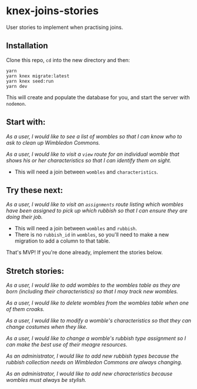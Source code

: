 # knex-joins-stories

User stories to implement when practising joins.


## Installation

Clone this repo, `cd` into the new directory and then:

```
yarn
yarn knex migrate:latest
yarn knex seed:run
yarn dev
```

This will create and populate the database for you, and start the server with `nodemon`.


## Start with:

_As a user, I would like to see a list of wombles so that I can know who to ask to clean up Wimbledon Commons._

_As a user, I would like to visit a `view` route for an individual womble that shows his or her characteristics so that I can identify them on sight._
 - This will need a join between `wombles` and `characteristics`.


## Try these next:

_As a user, I would like to visit an `assignments` route listing which wombles have been assigned to pick up which rubbish so that I can ensure they are doing their job._
 - This will need a join between `wombles` and `rubbish`.
 - There is no `rubbish_id` in `wombles`, so you'll need to make a new migration to add a column to that table.


That's MVP! If you're done already, implement the stories below.


## Stretch stories:

_As a user, I would like to add wombles to the wombles table as they are born (including their characteristics) so that I may track new wombles._

_As a user, I would like to delete wombles from the wombles table when one of them croaks._

_As a user, I would like to modify a womble's characteristics so that they can change costumes when they like._

_As a user, I would like to change a womble's rubbish type assignment so I can make the best use of their meagre resources._

_As an administrator, I would like to add new rubbish types because the rubbish collection needs on Wimbledon Commons are always changing._

_As an administrator, I would like to add new characteristics because wombles must always be stylish._
